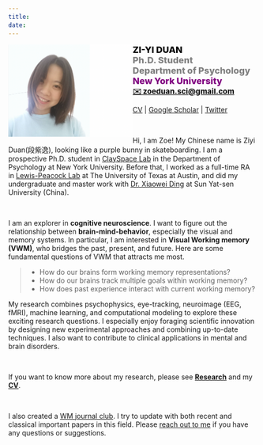 ```yaml
---
title: 
date: 
---
```


<div style="width:600px; font-size:15px; font-weight: 800; text-align: left">
	<img src="image/me.png" align="left" width="42%" />
	<font size="4" color="black">ZI-YI DUAN</font>
	<br><font size="4" color="grey">Ph.D. Student
		<br>Department of Psychology</font>
	<br><font size="4" color="purple">New York University</font>
	<br><a href = "mailto:zoeduan.sci@gmail.com">✉️ zoeduan.sci@gmail.com</a> 
</div>


[CV](https://docs.google.com/document/d/1k58mSf4gRsOJBmFiCuKN0xaoHC--m2jIXktMbmoVUY0/edit?usp=sharing) | [Google Scholar](https://scholar.google.com/citations?user=2H9meH0AAAAJ&hl=zh-CN) | [Twitter](https://twitter.com/ZoeDuan2)


&nbsp;

Hi, I am Zoe! My Chinese name is Ziyi Duan(段紫逸), looking like a purple bunny in skateboarding. I am a prospective Ph.D. student in [ClaySpace Lab](https://www.clayspacelab.com/) in the Department of Psychology at New York University. Before that, I worked as a full-time RA in [Lewis-Peacock Lab](https://www.lewpealab.org/home) at The University of Texas at Austin, and did my undergraduate and master work with [Dr. Xiaowei Ding](https://psy.sysu.edu.cn/teacher/719) at Sun Yat-sen University (China).

&nbsp;

I am an explorer in **cognitive neuroscience**. I want to figure out the relationship between **brain-mind-behavior**, especially the visual and memory systems. In particular, I am interested in **Visual Working memory (VWM)**, who bridges the past, present, and future. Here are some fundamental questions of VWM that attracts me most.


>* How do our brains form working memory representations?
>* How do our brains track multiple goals within working memory?
>* How does past experience interact with current working memory?



My research combines psychophysics, eye-tracking, neuroimage (EEG, fMRI), machine learning, and computational modeling to explore these exciting research questions. I especially enjoy foraging scientific innovation by designing new experimental approaches and combining up-to-date techniques. I also want to contribute to clinical applications in mental and brain disorders. 

&nbsp;

If you want to know more about my research, please see **[Research](/research)** and my **[CV](https://docs.google.com/document/d/1TJdox0sSVh5sWYU8Gy4Vu34LtOKBbrN0pcIrhLedxMU/edit?usp=sharing)**. 

&nbsp;

I also created a [WM journal club](/journalClub). I try to update with both recent and classical important papers in this field. Please <a href = "mailto: zoeduan.sci@gmail.com">reach out to me</a> if you have any questions or suggestions.





